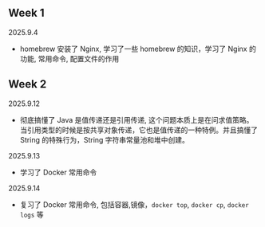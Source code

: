 ## Week 1

2025.9.4

* homebrew 安装了 Nginx, 学习了一些 homebrew 的知识，学习了 Nginx 的功能, 常用命令, 配置文件的作用

## Week 2

2025.9.12

* 彻底搞懂了 Java 是值传递还是引用传递, 这个问题本质上是在问求值策略。当引用类型的时候是按共享对象传递，它也是值传递的一种特例。并且搞懂了 String 的特殊行为，String 字符串常量池和堆中创建。

2025.9.13

* 学习了 Docker 常用命令

2025.9.14

* 复习了 Docker 常用命令, 包括容器,镜像，`docker top`, `docker cp`, `docker logs` 等
